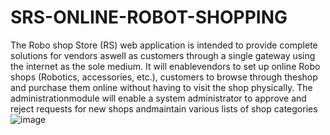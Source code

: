 # SRS-ONLINE-ROBOT-SHOPPING
The Robo shop Store (RS) web application is intended to provide complete solutions for vendors aswell as customers through a single gateway using the internet as the sole medium. It will enablevendors to set up online Robo shops (Robotics, accessories, etc.), customers to browse through theshop and purchase them online without having to visit the shop physically. The administrationmodule will enable a system administrator to approve and reject requests for new shops andmaintain various lists of shop categories![image](https://user-images.githubusercontent.com/126943105/223497658-82560f75-ca10-4b52-9605-38d93a6ccbd1.png)
